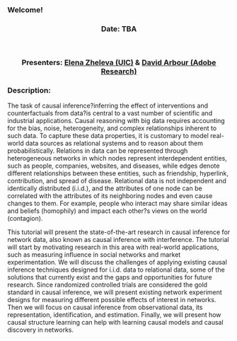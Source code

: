 ### Welcome!

<center><h3>Date: TBA</h3><br>

<h3>Presenters: <a href="https://www.cs.uic.edu/~elena/">Elena Zheleva (UIC)</a> & <a href="https://darbour.github.io">David Arbour (Adobe Research)</a></h3></center>

<h3>Description:</h3>

The task of causal inference?inferring the effect of interventions and counterfactuals from data?is central to a vast number of scientific and industrial applications. Causal reasoning with big data requires accounting for the
bias, noise, heterogeneity, and complex relationships inherent to such data. To capture these data properties, it is customary to model real-world data sources as relational systems and to reason about them probabilistically.
Relations in data can be represented through heterogeneous networks in which nodes represent interdependent entities, such as people, companies, websites, and diseases, while edges denote different relationships between
these entities, such as friendship, hyperlink, contribution, and spread of disease. Relational data is not independent and identically distributed (i.i.d.), and the attributes of one node can be correlated with the attributes of
its neighboring nodes and even cause changes to them. For example, people who interact may share similar ideas
and beliefs (homophily) and impact each other?s views on the world (contagion). 

This tutorial will present the state-of-the-art research in causal inference for network data, also known as causal inference with interference.
The tutorial will start by motivating research in this area with real-world applications, such as measuring influence in social networks and market experimentation. We will discuss the challenges of applying existing causal
inference techniques designed for i.i.d. data to relational data, some of the solutions that currently exist and the gaps and opportunities for future research. Since randomized controlled trials are considered the gold standard
in causal inference, we will present existing network experiment designs for measuring different possible effects of interest in networks. Then we will focus on causal inference from observational data, its representation,
identification, and estimation. Finally, we will present how causal structure learning can help with learning causal models and causal discovery in networks.
